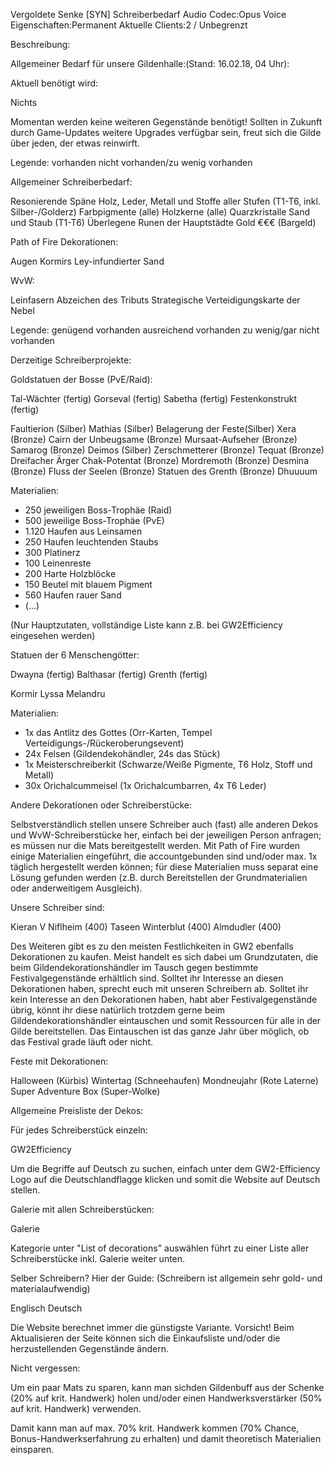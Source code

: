  Vergoldete Senke [SYN] Schreiberbedarf
Audio Codec:Opus Voice
Eigenschaften:Permanent
Aktuelle Clients:2 / Unbegrenzt

Beschreibung:

Allgemeiner Bedarf für unsere Gildenhalle:(Stand: 16.02.18, 04 Uhr):

Aktuell benötigt wird:


Nichts

Momentan werden keine weiteren Gegenstände benötigt! Sollten in Zukunft durch Game-Updates weitere Upgrades verfügbar sein, freut sich die Gilde über jeden, der etwas reinwirft.

Legende:
vorhanden
nicht vorhanden/zu wenig vorhanden




Allgemeiner Schreiberbedarf:


Resonierende Späne
Holz, Leder, Metall und Stoffe aller Stufen (T1-T6, inkl. Silber-/Golderz)
Farbpigmente (alle)
Holzkerne (alle)
Quarzkristalle
Sand und Staub (T1-T6)
Überlegene Runen der Hauptstädte
Gold €€€ (Bargeld)


Path of Fire Dekorationen:

Augen Kormirs
Ley-infundierter Sand


WvW:

Leinfasern
Abzeichen des Tributs
Strategische Verteidigungskarte der Nebel


Legende:
   genügend vorhanden
   ausreichend vorhanden
   zu wenig/gar nicht vorhanden


Derzeitige Schreiberprojekte:

Goldstatuen der Bosse (PvE/Raid):


Tal-Wächter (fertig)
Gorseval (fertig)
Sabetha (fertig)
Festenkonstrukt (fertig)

Faultierion (Silber)
Mathias (Silber)
Belagerung der Feste(Silber)
Xera (Bronze)
Cairn der Unbeugsame (Bronze)
Mursaat-Aufseher (Bronze)
Samarog (Bronze)
Deimos (Silber)
Zerschmetterer (Bronze)
Tequat (Bronze)
Dreifacher Ärger 
Chak-Potentat (Bronze)
Mordremoth (Bronze)
Desmina (Bronze)
Fluss der Seelen (Bronze)
Statuen des Grenth (Bronze)
Dhuuuum


Materialien:
 - 250 jeweiligen Boss-Trophäe (Raid)
 - 500 jeweilige Boss-Trophäe (PvE)
 - 1.120 Haufen aus Leinsamen
 - 250 Haufen leuchtenden Staubs
 - 300 Platinerz
 - 100 Leinenreste
 - 200 Harte Holzblöcke
 - 150 Beutel mit blauem Pigment
 - 560 Haufen rauer Sand
 - (...)

(Nur Hauptzutaten, vollständige Liste kann z.B. bei GW2Efficiency eingesehen werden)

Statuen der 6 Menschengötter:


Dwayna (fertig)
Balthasar (fertig)
Grenth (fertig)

Kormir
Lyssa
Melandru


Materialien:
- 1x das Antlitz des Gottes (Orr-Karten, Tempel Verteidigungs-/Rückeroberungsevent)
- 24x Felsen (Gildendekohändler, 24s das Stück)
- 1x Meisterschreiberkit (Schwarze/Weiße Pigmente, T6 Holz, Stoff und Metall)
- 30x Orichalcummeisel (1x Orichalcumbarren, 4x T6 Leder)


Andere Dekorationen oder Schreiberstücke:

Selbstverständlich stellen unsere Schreiber auch (fast) alle anderen Dekos und WvW-Schreiberstücke her, einfach bei der jeweiligen Person anfragen; es müssen nur die Mats bereitgestellt werden. 
Mit Path of Fire wurden einige Materialien eingeführt, die accountgebunden sind und/oder max. 1x täglich hergestellt werden können; für diese Materialien muss separat eine Lösung gefunden werden (z.B. durch Bereitstellen der Grundmaterialien oder anderweitigem Ausgleich).

Unsere Schreiber sind:



Kieran V Niflheim (400)
Taseen Winterblut (400)
Almdudler (400)



Des Weiteren gibt es zu den meisten Festlichkeiten in GW2 ebenfalls Dekorationen zu kaufen. Meist handelt es sich dabei um Grundzutaten, die beim Gildendekorationshändler im Tausch gegen bestimmte Festivalgegenstände erhältlich sind. Solltet ihr Interesse an diesen Dekorationen haben, sprecht euch mit unseren Schreibern ab. 
Solltet ihr kein Interesse an den Dekorationen haben, habt aber Festivalgegenstände übrig, könnt ihr diese natürlich trotzdem gerne beim Gildendekorationshändler eintauschen und somit Ressourcen für alle in der Gilde bereitstellen. Das Eintauschen ist das ganze Jahr über möglich, ob das Festival grade läuft oder nicht.

Feste mit Dekorationen: 


Halloween (Kürbis)
Wintertag (Schneehaufen)
Mondneujahr (Rote Laterne)
Super Adventure Box (Super-Wolke)


Allgemeine Preisliste der Dekos: 

Für jedes Schreiberstück einzeln:


GW2Efficiency


Um die Begriffe auf Deutsch zu suchen, einfach unter dem GW2-Efficiency Logo auf die Deutschlandflagge klicken und somit die Website auf Deutsch stellen.

Galerie mit allen Schreiberstücken:


Galerie

Kategorie unter "List of decorations" auswählen führt zu einer Liste aller Schreiberstücke inkl. Galerie weiter unten.

Selber Schreibern? Hier der Guide:
(Schreibern ist allgemein sehr gold- und materialaufwendig)


Englisch     Deutsch


Die Website berechnet immer die günstigste Variante.
Vorsicht! Beim Aktualisieren der Seite können sich die Einkaufsliste und/oder die herzustellenden Gegenstände ändern.

Nicht vergessen:

Um ein paar Mats zu sparen, kann man sichden Gildenbuff aus der Schenke (20% auf krit. Handwerk) holen und/oder einen Handwerksverstärker (50% auf krit. Handwerk) verwenden.

Damit kann man auf max. 70% krit. Handwerk kommen (70% Chance, Bonus-Handwerkserfahrung zu erhalten) und damit theoretisch Materialien einsparen.